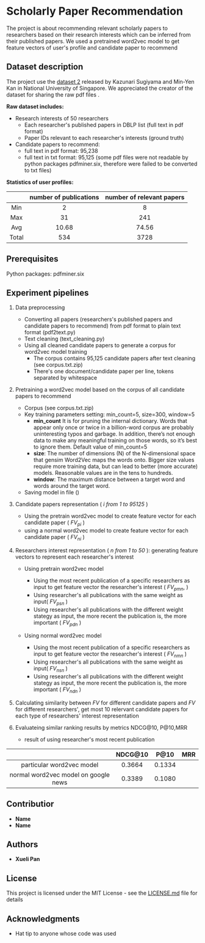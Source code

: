# Scholarly Paper Recommendation

The project is about recommending relevant scholarly papers to researchers based on their research interests which can be inferred from their published papers. We used a pretrained word2vec model to get feature vectors of user's profile and candidate paper to recommend


## Dataset description
The project use the [dataset 2](https://scholarbank.nus.edu.sg/handle/10635/146027) released by Kazunari Sugiyama and Min-Yen Kan in National University of Singapore. We appreciated the creator of the dataset for sharing the raw pdf files .

**Raw dataset includes:**

* Research interests of 50 researchers
	* Each researcher's published papers in DBLP list (full text in pdf format)
	* Paper IDs relevant to each researcher's interests (ground truth)
* Candidate papers to recommend:
	* full text in pdf format: 95,238
	* full text in txt format: 95,125 (some pdf files were not readable by python packages pdfminer.six, therefore were failed to be converted to txt files)
 
**Statistics of user profiles:**

|      |   number of publications  | number of relevant papers|
|:-------------: | :-------------: | :-------------: |
| Min            | 2               |8              |
| Max            | 31              |241            |
| Avg            | 10.68           |74.56          |
| Total          | 534	            |3728           |


	




## Prerequisites

Python packages: pdfminer.six

## Experiment pipelines

1. Data preprocessing
	* Converting all papers (researchers's published papers and candidate papers to recommend) from pdf format to plain text format (pdf2text.py)
	* Text cleaning (text_cleaning.py)
	* Using all cleaned candidate papers to generate a corpus for word2vec model training
		* The corpus contains 95,125 candidate papers after text cleaning (see corpus.txt.zip)
		* There's one document/candidate paper per line, tokens separated by whitespace
	
2. Pretraining a  word2vec model based on the corpus of all candidate papers to recommend
	* Corpus (see corpus.txt.zip)
	* Key training parameters setting: min_count=5, size=300, window=5
		* **min_count** It is for pruning the internal dictionary. Words that appear only once or twice in a billion-word corpus are probably uninteresting typos and garbage. In addition, there’s not enough data to make any meaningful training on those words, so it’s best to ignore them. Default value of min_count=5
		* **size**: The number of dimensions (N) of the N-dimensional space that gensim Word2Vec maps the words onto. Bigger size values require more training data, but can lead to better (more accurate) models. Reasonable values are in the tens to hundreds.
		* **window**: The maximum distance between a target word and words around the target word.
	* Saving model in file ()

3. Candidate papers representation ( *i from 1 to 95125* )
	* Using the pretrain word2vec model to create feature vector for each candidate paper ( *FV<sub>pi</sub>* )
	* using a normal word2vec model to create feature vector for each candidate paper ( *FV<sub>ni</sub>* )
	
4. Researchers interest representation ( *n from 1 to 50* ): generating feature vectors to represent each researcher's interest
	* Using pretrain word2vec model
		* Using the most recent publication of a specific researchers as input to get feature vector the researcher's interest ( *FV<sub>pmn</sub>*, )
		* Using researcher's all publications with the same weight as input( *FV<sub>psn</sub>* )
		* Using researcher's all publications with the different weight stategy as input, the more recent the publication is, the more important ( *FV<sub>pdn</sub>* )
		
	* Using normal word2vec model
		* Using the most recent publication of a specific researchers as input to get feature vector the researcher's interest ( *FV<sub>nmn</sub>* )
		* Using researcher's all publications with the same weight as input( *FV<sub>nsn</sub>* )
		* Using researcher's all publications with the different weight stategy as input, the more recent the publication is, the more important ( *FV<sub>ndn</sub>* )
		
5. Calculating similarity between *FV* for different candidate papers and *FV* for different researchers', get most 10 relervant candidate papers for each type of researchers' interest representation

6. Evaluateing similar ranking results by metrics NDCG@10, P@10,MRR
	* result of using researcher's most recent publication

|       |        NDCG@10       |  P@10           |MRR  |
|:-------------: | :-------------: | :-------------: | :-----:|
|   particular word2vec model       |     0.3664     |  0.1334 |  |
|    normal word2vec model on google news     |      0.3389     |       0.1080        | |



## Contributior
* **Name**
* **Name**
## Authors

* **Xueli Pan** 

## License

This project is licensed under the MIT License - see the [LICENSE.md](LICENSE.md) file for details

## Acknowledgments

* Hat tip to anyone whose code was used

